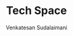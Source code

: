 ---
title: "Tech Space"
author: Venkatesan Sudalaimani
permalink: /techspacce/
og_image: "/assets/images/pro-pic-1.jpg"
---
